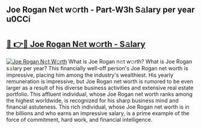## Joe Rogan N𝚎t w𝚘rth - Part-W3h S𝚊lary per year u0CCi

# <h2><a href="http://gc26lf.nevu.top/?p=Joe+Rogan">🔗 👉🔴 Joe Rogan N𝚎t w𝚘rth - S𝚊lary</a></h2>

[![Joe Rogan N𝚎t W𝚘rth](https://i.imgur.com/Oavwk0R.jpeg)](http://gc26lf.nevu.top/?p=Joe+Rogan)
What is Joe Rogan n𝚎t w𝚘rth? What is Joe Rogan s𝚊lary per year?
This financially well-off person's Joe Rogan net worth is impressive, placing him among the industry's wealthiest. His yearly remuneration is impressive, but Joe Rogan net worth is rumored to be even larger as a result of his diverse business activities and extensive real estate portfolio. This affluent individual, whose Joe Rogan net worth ranks among the highest worldwide, is recognized for his sharp business mind and financial astuteness. This rich individual, whose Joe Rogan net worth is in the billions and who earns an impressive salary, is a prime example of the force of commitment, hard work, and financial intelligence.
